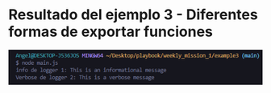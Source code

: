 # Resultado del ejemplo 3 - Diferentes formas de exportar funciones

![Resultado del ejemplo 3](../assets/example3.png "Diferentes formas de exportar funciones")
